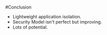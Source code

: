 #Conclusion

 - Lightweight application isolation.
 - Security Model isn't perfect but improving.
 - Lots of potential.
